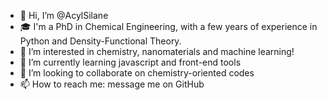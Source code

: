 - 👋 Hi, I’m @AcylSilane
- 🎓 I'm a PhD in Chemical Engineering, with a few years of experience in Python and Density-Functional Theory.
- 👀 I’m interested in chemistry, nanomaterials and machine learning!
- 🌱 I’m currently learning javascript and front-end tools
- 💞️ I’m looking to collaborate on chemistry-oriented codes 
- 📫 How to reach me: message me on GitHub
